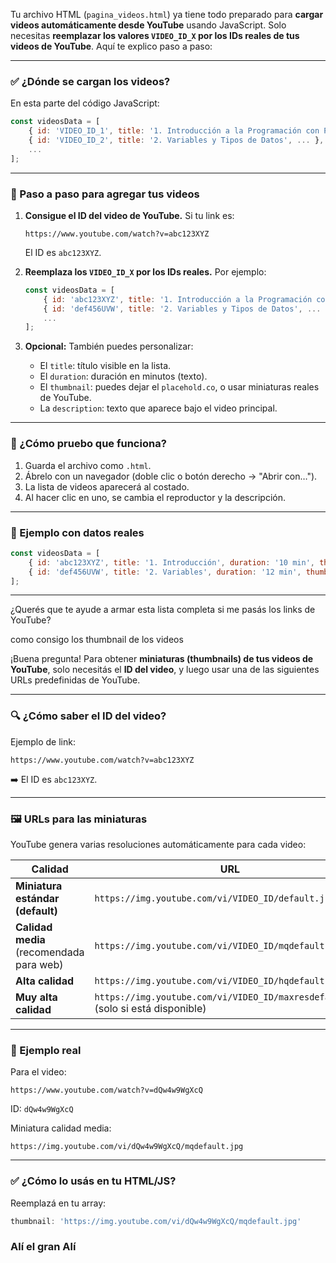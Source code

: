 Tu archivo HTML (`pagina_videos.html`) ya tiene todo preparado para **cargar videos automáticamente desde YouTube** usando JavaScript. Solo necesitas **reemplazar los valores `VIDEO_ID_X` por los IDs reales de tus videos de YouTube**. Aquí te explico paso a paso:

---

### ✅ ¿Dónde se cargan los videos?

En esta parte del código JavaScript:

```javascript
const videosData = [
    { id: 'VIDEO_ID_1', title: '1. Introducción a la Programación con Python', ... },
    { id: 'VIDEO_ID_2', title: '2. Variables y Tipos de Datos', ... },
    ...
];
```

---

### 🔧 Paso a paso para agregar tus videos

1. **Consigue el ID del video de YouTube.**
   Si tu link es:

   ```
   https://www.youtube.com/watch?v=abc123XYZ
   ```

   El ID es `abc123XYZ`.

2. **Reemplaza los `VIDEO_ID_X` por los IDs reales.**
   Por ejemplo:

   ```javascript
   const videosData = [
       { id: 'abc123XYZ', title: '1. Introducción a la Programación con Python', ... },
       { id: 'def456UVW', title: '2. Variables y Tipos de Datos', ... },
       ...
   ];
   ```

3. **Opcional:** También puedes personalizar:

   * El `title`: título visible en la lista.
   * El `duration`: duración en minutos (texto).
   * El `thumbnail`: puedes dejar el `placehold.co`, o usar miniaturas reales de YouTube.
   * La `description`: texto que aparece bajo el video principal.

---

### 🧪 ¿Cómo pruebo que funciona?

1. Guarda el archivo como `.html`.
2. Ábrelo con un navegador (doble clic o botón derecho → "Abrir con…").
3. La lista de videos aparecerá al costado.
4. Al hacer clic en uno, se cambia el reproductor y la descripción.

---

### 📌 Ejemplo con datos reales

```javascript
const videosData = [
    { id: 'abc123XYZ', title: '1. Introducción', duration: '10 min', thumbnail: 'https://img.youtube.com/vi/abc123XYZ/mqdefault.jpg', description: 'Explicación inicial del curso.' },
    { id: 'def456UVW', title: '2. Variables', duration: '12 min', thumbnail: 'https://img.youtube.com/vi/def456UVW/mqdefault.jpg', description: 'Variables y tipos de datos.' },
];
```

---

¿Querés que te ayude a armar esta lista completa si me pasás los links de YouTube?

como consigo los thumbnail de los videos

¡Buena pregunta! Para obtener **miniaturas (thumbnails) de tus videos de YouTube**, solo necesitás el **ID del video**, y luego usar una de las siguientes URLs predefinidas de YouTube.

---

### 🔍 ¿Cómo saber el ID del video?

Ejemplo de link:

```
https://www.youtube.com/watch?v=abc123XYZ
```

➡️ El ID es `abc123XYZ`.

---

### 🖼️ URLs para las miniaturas

YouTube genera varias resoluciones automáticamente para cada video:

| Calidad                                  | URL                                                                               |
| ---------------------------------------- | --------------------------------------------------------------------------------- |
| **Miniatura estándar (default)**         | `https://img.youtube.com/vi/VIDEO_ID/default.jpg`                                 |
| **Calidad media** (recomendada para web) | `https://img.youtube.com/vi/VIDEO_ID/mqdefault.jpg`                               |
| **Alta calidad**                         | `https://img.youtube.com/vi/VIDEO_ID/hqdefault.jpg`                               |
| **Muy alta calidad**                     | `https://img.youtube.com/vi/VIDEO_ID/maxresdefault.jpg` (solo si está disponible) |

---

### 🧪 Ejemplo real

Para el video:

```
https://www.youtube.com/watch?v=dQw4w9WgXcQ
```

ID: `dQw4w9WgXcQ`

Miniatura calidad media:

```
https://img.youtube.com/vi/dQw4w9WgXcQ/mqdefault.jpg
```

---

### ✅ ¿Cómo lo usás en tu HTML/JS?

Reemplazá en tu array:

```javascript
thumbnail: 'https://img.youtube.com/vi/dQw4w9WgXcQ/mqdefault.jpg'
```

### Alí el gran Alí
